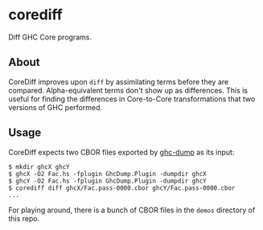 # corediff

Diff GHC Core programs.

## About

CoreDiff improves upon `diff` by assimilating terms before they are compared.
Alpha-equivalent terms don't show up as differences.
This is useful for finding the differences in Core-to-Core transformations that two versions of GHC performed.

## Usage

CoreDiff expects two CBOR files exported by [ghc-dump][1] as its input:
```
$ mkdir ghcX ghcY
$ ghcX -O2 Fac.hs -fplugin GhcDump.Plugin -dumpdir ghcX
$ ghcY -O2 Fac.hs -fplugin GhcDump.Plugin -dumpdir ghcY
$ corediff diff ghcX/Fac.pass-0000.cbor ghcY/Fac.pass-0000.cbor
...
```

For playing around, there is a bunch of CBOR files in the `demos` directory of this repo.

[1]: https://github.com/bgamari/ghc-dump
